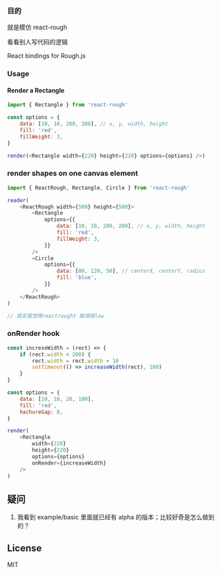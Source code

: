 ### 目的

就是模仿 react-rough

看看别人写代码的逻辑

React bindings for Rough.js

### Usage

#### Render a Rectangle

```js
import { Rectangle } from 'react-rough'

const options = {
	data: [10, 10, 200, 200], // x, y, width, height
	fill: 'red',
	fillWeight: 3,
}

render(<Rectangle width={220} height={220} options={options} />)
```

### render shapes on one canvas element

```js
import { ReactRough, Rectangle, Circle } from 'react-rough'

reader(
	<ReactRough width={500} height={500}>
		<Rectangle
			options={{
				data: [10, 10, 200, 200], // x, y, width, height
				fill: 'red',
				fillWeight: 3,
			}}
		/>
		<Circle
			options={{
				data: [80, 120, 50], // centerX, centerY, radius
				fill: 'blue',
			}}
		/>
	</ReactRough>
)

// 其实我觉得reactrought 取得很low
```

### onRender hook

```js
const increseWidth = (rect) => {
	if (rect.width < 200) {
		rect.width = rect.width + 10
		setTimeout(() => increaseWidth(rect), 100)
	}
}

const options = {
	data: [10, 10, 20, 100],
	fill: 'red',
	hachureGap: 8,
}

render(
	<Rectangle
		width={220}
		height={220}
		options={options}
		onRender={increaseWidth}
	/>
)
```

## 疑问

1. 我看到 example/basic 里面就已经有 alpha 的版本；比较好奇是怎么做到的？

## License

MIT
